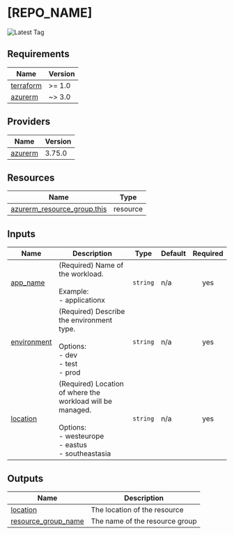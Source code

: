 # [REPO_NAME]

![Latest Tag](https://img.shields.io/badge/Tag-0.0.1-blue)

<!-- BEGIN_TF_DOCS -->
## Requirements

| Name | Version |
|------|---------|
| <a name="requirement_terraform"></a> [terraform](#requirement\_terraform) | >= 1.0 |
| <a name="requirement_azurerm"></a> [azurerm](#requirement\_azurerm) | ~> 3.0 |

## Providers

| Name | Version |
|------|---------|
| <a name="provider_azurerm"></a> [azurerm](#provider\_azurerm) | 3.75.0 |

## Resources

| Name | Type |
|------|------|
| [azurerm_resource_group.this](https://registry.terraform.io/providers/hashicorp/azurerm/latest/docs/resources/resource_group) | resource |

## Inputs

| Name | Description | Type | Default | Required |
|------|-------------|------|---------|:--------:|
| <a name="input_app_name"></a> [app\_name](#input\_app\_name) | (Required) Name of the workload.<br><br>  Example:<br>  - applicationx | `string` | n/a | yes |
| <a name="input_environment"></a> [environment](#input\_environment) | (Required) Describe the environment type.<br><br>  Options:<br>  - dev<br>  - test<br>  - prod | `string` | n/a | yes |
| <a name="input_location"></a> [location](#input\_location) | (Required) Location of where the workload will be managed.<br><br>  Options:<br>  - westeurope<br>  - eastus<br>  - southeastasia | `string` | n/a | yes |

## Outputs

| Name | Description |
|------|-------------|
| <a name="output_location"></a> [location](#output\_location) | The location of the resource |
| <a name="output_resource_group_name"></a> [resource\_group\_name](#output\_resource\_group\_name) | The name of the resource group |
<!-- END_TF_DOCS -->
